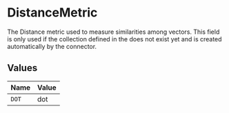 # DistanceMetric

The Distance metric used to measure similarities among vectors. This field is only used if the collection defined in the does not exist yet and is created automatically by the connector.


## Values

| Name  | Value |
| ----- | ----- |
| `DOT` | dot   |